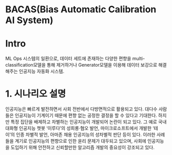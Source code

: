 # BACAS(Bias Automatic Calibration AI System)

# Intro

ML Ops 시스템의 일환으로, 데이터 세트에 존재하는 다양한 편향을 multi-classification모델을 통해 제거하거나 Generator모델을 이용해 데이터 보강으로 해결해주는 인공지능 자동화 시스템.

# 1. 시나리오 설명

인공지능은 빠르게 발전하면서 사회 전반에서 다방면적으로 활용되고 있다. 대다수 사람들은 인공지능이 기계이기 때문에 편향 없는 공정한 결정을 할 수 있다고 기대한다. 하지만 특정 집단을 배제하고 차별하는 인공지능이 개발되어 논란이 되고 있다. 그 예로 국내 대화형 인공지능 챗봇 ‘이루다’의 성희롱·혐오 발언, 마이크로소프트에서 개발한 ‘테이’의 인종 차별적 발언, 아마존 채용 인공지능의 성차별적 판단 등이 있다. 이러한 사례들을 계기로 인공지능의 편향으로 인한 윤리 문제가 대두되고 있으며, 사회에 인공지능을 도입하기 위해 안전하고 신뢰할만한 알고리즘 개발의 중요성이 강조되고 있다.
